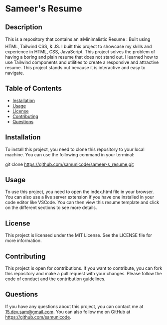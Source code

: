 # Sameer's Resume

## Description

This is a repository that contains an ❄️Minimalistic Resume : Built using HTML, Tailwind CSS, & JS. I built this project to showcase my skills and experience in HTML, CSS, JavaScript. This project solves the problem of having a boring and plain resume that does not stand out. I learned how to use Tailwind components and utilities to create a responsive and attractive resume. This project stands out because it is interactive and easy to navigate.

## Table of Contents

- [Installation](#installation)
- [Usage](#usage)
- [License](#license)
- [Contributing](#contributing)
- [Questions](#questions)

## Installation

To install this project, you need to clone this repository to your local machine. You can use the following command in your terminal:

git clone https://github.com/samunicode/sameer-s_resume.git


## Usage

To use this project, you need to open the index.html file in your browser. You can also use a live server extension if you have one installed in your code editor like VSCode. You can then view this resume template and click on the different sections to see more details.

## License

This project is licensed under the MIT License. See the LICENSE file for more information.

## Contributing

This project is open for contributions. If you want to contribute, you can fork this repository and make a pull request with your changes. Please follow the code of conduct and the contribution guidelines.

## Questions

If you have any questions about this project, you can contact me at 15.dev.sam@gmail.com. You can also follow me on GitHub at https://github.com/samunicode.
 
